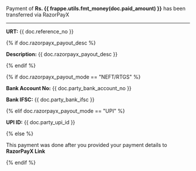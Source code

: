 <p>Payment of <strong>Rs. {{ frappe.utils.fmt_money(doc.paid_amount) }}</strong> has been transferred via RazorPayX</p>

<hr>

<p><strong>URT:</strong> {{ doc.reference_no }}</p>

{% if doc.razorpayx_payout_desc %}
<p><strong>Description:</strong> {{ doc.razorpayx_payout_desc }}</p>
{% endif %}

{% if doc.razorpayx_payout_mode == "NEFT/RTGS" %}
<p><strong>Bank Account No:</strong> {{ doc.party_bank_account_no }}</p>
<p><strong>Bank IFSC:</strong> {{ doc.party_bank_ifsc }}</p>
{% elif doc.razorpayx_payout_mode == "UPI" %}
<p><strong>UPI ID:</strong> {{ doc.party_upi_id }}</p>
{% else %}
<p>This payment was done after you provided your payment details to <strong>RazorPayX Link</strong></p>
{% endif %}